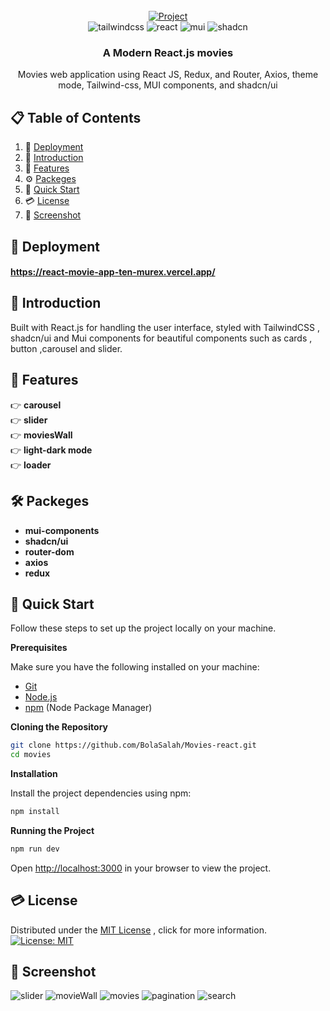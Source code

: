 <div align="center">
  <br />
    <a href="https://react-movie-app-ten-murex.vercel.app" target="_blank">
      <img src="https://github.com/BolaSalah/Movies-react/blob/main/public/s-carousel.png" alt="Project">
    </a>
  <br />

  <div>
    <img src="https://img.shields.io/badge/-Tailwind_CSS-black?style=for-the-badge&logoColor=white&logo=tailwindcss&color=000000" alt="tailwindcss" />
    <img src="https://img.shields.io/badge/-React_JS-black?style=for-the-badge&logoColor=white&logo=react&color=000000" alt="react" />
    <img src="https://img.shields.io/badge/-Mui_Componets-black?style=for-the-badge&logoColor=white&logo=mui&color=000000" alt="mui" />
    <img src="https://img.shields.io/badge/-shadcn-black?style=for-the-badge&logoColor=white&logo=shadcn/ui&color=000000" alt="shadcn" />
  </div>

  <h3 align="center">A Modern React.js movies</h3>

   <div align="center">
    Movies web application using React JS, Redux, and Router, Axios, theme mode, Tailwind-css, MUI components, and shadcn/ui
    </div>
</div>

## 📋 <a name="table">Table of Contents</a>

1. 🚀 [Deployment](#Deployment)
1. 🤖 [Introduction](#introduction)
2.  🔋  [Features](#features)
3. ⚙️ [Packeges](#Packeges)
4. 🤸 [Quick Start](#quick-start)
4. 💳 [License](#License)
5. 📸 [Screenshot](#Screenshot)

## <a name="Deployment">🚀 Deployment</a>

#### https://react-movie-app-ten-murex.vercel.app/

## <a name="introduction">🤖 Introduction</a>

Built with React.js for handling the user interface, styled with TailwindCSS , shadcn/ui and Mui components for beautiful components such as cards , button ,carousel and slider.

## <a name="features">🔋 Features</a>

👉 **carousel**             
👉 **slider**                            
👉 **moviesWall**                                  
👉 **light-dark mode**                          
👉 **loader**              

## <a name="Packeges">🛠  Packeges</a>

- **mui-components**
- **shadcn/ui**
- **router-dom**
- **axios**
- **redux**

## <a name="quick-start">🤸 Quick Start</a>

Follow these steps to set up the project locally on your machine.

**Prerequisites**

Make sure you have the following installed on your machine:

- [Git](https://git-scm.com/)
- [Node.js](https://nodejs.org/en)
- [npm](https://www.npmjs.com/) (Node Package Manager)

**Cloning the Repository**

```bash
git clone https://github.com/BolaSalah/Movies-react.git
cd movies
```

**Installation**

Install the project dependencies using npm:

```bash
npm install
```

**Running the Project**

```bash
npm run dev
```

Open [http://localhost:3000](http://localhost:3000) in your browser to view the project.


## <a name="License">💳 License </a>
Distributed under the [MIT License](LICENSE) , click for more information.       
[![License: MIT](https://img.shields.io/badge/License-MIT-yellow.svg)](LICENSE)

## <a name="Screenshot">📸 Screenshot</a>
  
<div>
    <img src="https://github.com/BolaSalah/Movies-react/blob/main/public/s-slider.png" alt="slider" />
    <img src="https://github.com/BolaSalah/Movies-react/blob/main/public/s-movieWall.png" alt="movieWall" />
    <img src="https://github.com/BolaSalah/Movies-react/blob/main/public/s-movies.png" alt="movies" />
    <img src="https://github.com/BolaSalah/Movies-react/blob/main/public/s-pagination.png" alt="pagination" />
    <img src="https://github.com/BolaSalah/Movies-react/blob/main/public/s-search.png" alt="search" />
</div>


